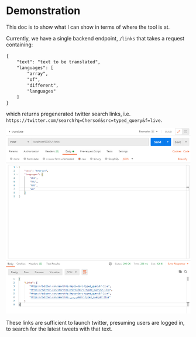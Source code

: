 # Demonstration

This doc is to show what I can show in terms of where the tool is at.

Currently, we have a single backend endpoint, `/links` that takes a request containing:
```
{
    "text": "text to be translated",
    "languages": [
        "array",
        "of",
        "different",
        "languages"
    ]
}
```
which returns pregenerated twitter search links, i.e. `https://twitter.com/search?q=Chersoń&src=typed_query&f=live`.

![Example request and response](docs/media/request.png)

These links are sufficient to launch twitter, presuming users are logged in, to search for the latest tweets with that text.